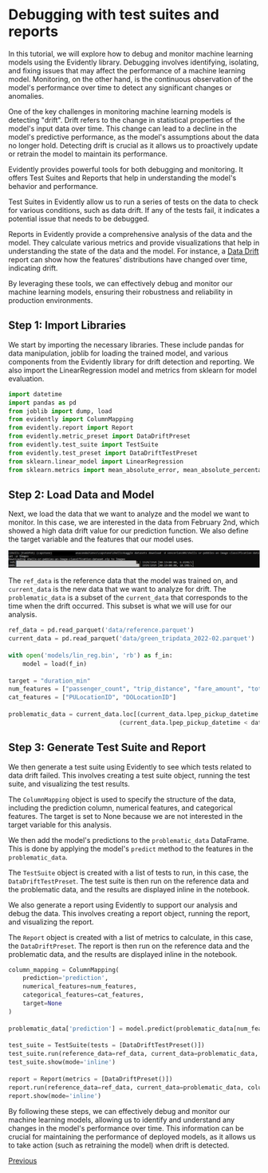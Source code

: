 # Debugging with test suites and reports

In this tutorial, we will explore how to debug and monitor machine learning models using the Evidently library. Debugging involves identifying, isolating, and fixing issues that may affect the performance of a machine learning model. Monitoring, on the other hand, is the continuous observation of the model's performance over time to detect any significant changes or anomalies.

One of the key challenges in monitoring machine learning models is detecting "drift". Drift refers to the change in statistical properties of the model's input data over time. This change can lead to a decline in the model's predictive performance, as the model's assumptions about the data no longer hold. Detecting drift is crucial as it allows us to proactively update or retrain the model to maintain its performance.

Evidently provides powerful tools for both debugging and monitoring. It offers Test Suites and Reports that help in understanding the model's behavior and performance.

Test Suites in Evidently allow us to run a series of tests on the data to check for various conditions, such as data drift. If any of the tests fail, it indicates a potential issue that needs to be debugged.

Reports in Evidently provide a comprehensive analysis of the data and the model. They calculate various metrics and provide visualizations that help in understanding the state of the data and the model. For instance, a [Data Drift](https://docs.evidentlyai.com/presets/data-drift) report can show how the features' distributions have changed over time, indicating drift.

By leveraging these tools, we can effectively debug and monitor our machine learning models, ensuring their robustness and reliability in production environments.

## Step 1: Import Libraries

We start by importing the necessary libraries. These include pandas for data manipulation, joblib for loading the trained model, and various components from the Evidently library for drift detection and reporting. We also import the LinearRegression model and metrics from sklearn for model evaluation.

```python
import datetime
import pandas as pd
from joblib import dump, load
from evidently import ColumnMapping
from evidently.report import Report
from evidently.metric_preset import DataDriftPreset
from evidently.test_suite import TestSuite
from evidently.test_preset import DataDriftTestPreset
from sklearn.linear_model import LinearRegression
from sklearn.metrics import mean_absolute_error, mean_absolute_percentage_error
```

## Step 2: Load Data and Model

Next, we load the data that we want to analyze and the model we want to monitor. In this case, we are interested in the data from February 2nd, which showed a high data drift value for our prediction function. We also define the target variable and the features that our model uses.

![debugging](https://github.com/dimzachar/capstone_mlzoomcamp/blob/master/Extra/kaggle.png)

The `ref_data` is the reference data that the model was trained on, and `current_data` is the new data that we want to analyze for drift. The `problematic_data` is a subset of the `current_data` that corresponds to the time when the drift occurred. This subset is what we will use for our analysis.

```python
ref_data = pd.read_parquet('data/reference.parquet')
current_data = pd.read_parquet('data/green_tripdata_2022-02.parquet')

with open('models/lin_reg.bin', 'rb') as f_in:
    model = load(f_in)

target = "duration_min"
num_features = ["passenger_count", "trip_distance", "fare_amount", "total_amount"]
cat_features = ["PULocationID", "DOLocationID"]

problematic_data = current_data.loc[(current_data.lpep_pickup_datetime >= datetime.datetime(2022,2,2,0,0)) & 
                               (current_data.lpep_pickup_datetime < datetime.datetime(2022,2,3,0,0))]
```

## Step 3: Generate Test Suite and Report

We then generate a test suite using Evidently to see which tests related to data drift failed. This involves creating a test suite object, running the test suite, and visualizing the test results. 

The `ColumnMapping` object is used to specify the structure of the data, including the prediction column, numerical features, and categorical features. The target is set to None because we are not interested in the target variable for this analysis.

We then add the model's predictions to the `problematic_data` DataFrame. This is done by applying the model's `predict` method to the features in the `problematic_data`.

The `TestSuite` object is created with a list of tests to run, in this case, the `DataDriftTestPreset`. The test suite is then run on the reference data and the problematic data, and the results are displayed inline in the notebook.

We also generate a report using Evidently to support our analysis and debug the data. This involves creating a report object, running the report, and visualizing the report.

The `Report` object is created with a list of metrics to calculate, in this case, the `DataDriftPreset`. The report is then run on the reference data and the problematic data, and the results are displayed inline in the notebook.

```python
column_mapping = ColumnMapping(
    prediction='prediction',
    numerical_features=num_features,
    categorical_features=cat_features,
    target=None
)

problematic_data['prediction'] = model.predict(problematic_data[num_features + cat_features].fillna(0))

test_suite = TestSuite(tests = [DataDriftTestPreset()])
test_suite.run(reference_data=ref_data, current_data=problematic_data, column_mapping=column_mapping)
test_suite.show(mode='inline')

report = Report(metrics = [DataDriftPreset()])
report.run(reference_data=ref_data, current_data=problematic_data, column_mapping=column_mapping)
report.show(mode='inline')
```

By following these steps, we can effectively debug and monitor our machine learning models, allowing us to identify and understand any changes in the model's performance over time. This information can be crucial for maintaining the performance of deployed models, as it allows us to take action (such as retraining the model) when drift is detected.

[Previous](save_dashboard.md)